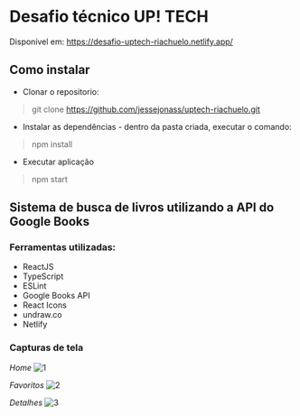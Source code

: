# Desafio técnico UP! TECH
Disponível em: https://desafio-uptech-riachuelo.netlify.app/
## Como instalar
- Clonar o repositorio:
> git clone https://github.com/jessejonass/uptech-riachuelo.git

- Instalar as dependências - dentro da pasta criada, executar o comando:
> npm install

- Executar aplicação
> npm start

## Sistema de busca de livros utilizando a API do Google Books

### Ferramentas utilizadas:

- ReactJS
- TypeScript
- ESLint
- Google Books API
- React Icons
- undraw.co
- Netlify

### Capturas de tela
*Home*
![1](https://user-images.githubusercontent.com/29109974/118989135-2b523300-b958-11eb-85bb-77f8249c1ba4.png)

*Favoritos*
![2](https://user-images.githubusercontent.com/29109974/118989141-2d1bf680-b958-11eb-8a31-113c6a594418.png)

*Detalhes*
![3](https://user-images.githubusercontent.com/29109974/118989144-2d1bf680-b958-11eb-8165-b99174ba7f10.png)
